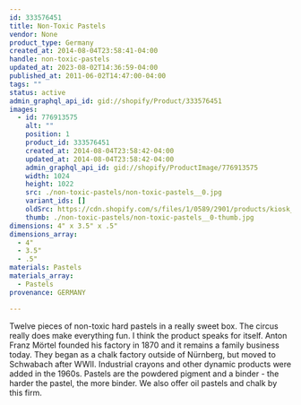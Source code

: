 ```yaml
---
id: 333576451
title: Non-Toxic Pastels
vendor: None
product_type: Germany
created_at: 2014-08-04T23:58:41-04:00
handle: non-toxic-pastels
updated_at: 2023-08-02T14:36:59-04:00
published_at: 2011-06-02T14:47:00-04:00
tags: ""
status: active
admin_graphql_api_id: gid://shopify/Product/333576451
images:
  - id: 776913575
    alt: ""
    position: 1
    product_id: 333576451
    created_at: 2014-08-04T23:58:42-04:00
    updated_at: 2014-08-04T23:58:42-04:00
    admin_graphql_api_id: gid://shopify/ProductImage/776913575
    width: 1024
    height: 1022
    src: ./non-toxic-pastels/non-toxic-pastels__0.jpg
    variant_ids: []
    oldSrc: https://cdn.shopify.com/s/files/1/0589/2901/products/kiosk_pastels.tif.jpeg?v=1407211122
    thumb: ./non-toxic-pastels/non-toxic-pastels__0-thumb.jpg
dimensions: 4" x 3.5" x .5"
dimensions_array:
  - 4"
  - 3.5"
  - .5"
materials: Pastels
materials_array:
  - Pastels
provenance: GERMANY

---
```


Twelve pieces of non-toxic hard pastels in a really sweet box. The circus really does make everything fun. I think the product speaks for itself. Anton Franz Mörtel founded his factory in 1870 and it remains a family business today. They began as a chalk factory outside of Nürnberg, but moved to Schwabach after WWII. Industrial crayons and other dynamic products were added in the 1960s. Pastels are the powdered pigment and a binder - the harder the pastel, the more binder. We also offer oil pastels and chalk by this firm.